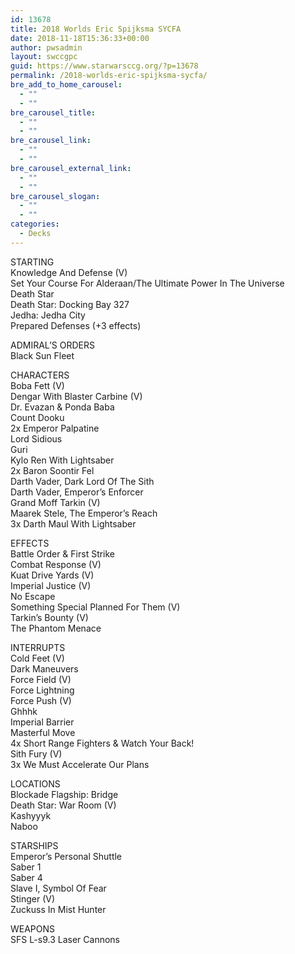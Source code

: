 ```yaml
---
id: 13678
title: 2018 Worlds Eric Spijksma SYCFA
date: 2018-11-18T15:36:33+00:00
author: pwsadmin
layout: swccgpc
guid: https://www.starwarsccg.org/?p=13678
permalink: /2018-worlds-eric-spijksma-sycfa/
bre_add_to_home_carousel:
  - ""
  - ""
bre_carousel_title:
  - ""
  - ""
bre_carousel_link:
  - ""
  - ""
bre_carousel_external_link:
  - ""
  - ""
bre_carousel_slogan:
  - ""
  - ""
categories:
  - Decks
---
```

STARTING  
Knowledge And Defense (V)  
Set Your Course For Alderaan/The Ultimate Power In The Universe  
Death Star  
Death Star: Docking Bay 327  
Jedha: Jedha City  
Prepared Defenses (+3 effects)

ADMIRAL’S ORDERS  
Black Sun Fleet

CHARACTERS  
Boba Fett (V)  
Dengar With Blaster Carbine (V)  
Dr. Evazan & Ponda Baba  
Count Dooku  
2x Emperor Palpatine  
Lord Sidious  
Guri  
Kylo Ren With Lightsaber  
2x Baron Soontir Fel  
Darth Vader, Dark Lord Of The Sith  
Darth Vader, Emperor&#8217;s Enforcer  
Grand Moff Tarkin (V)  
Maarek Stele, The Emperor&#8217;s Reach  
3x Darth Maul With Lightsaber

EFFECTS  
Battle Order & First Strike  
Combat Response (V)  
Kuat Drive Yards (V)  
Imperial Justice (V)  
No Escape  
Something Special Planned For Them (V)  
Tarkin&#8217;s Bounty (V)  
The Phantom Menace

INTERRUPTS  
Cold Feet (V)  
Dark Maneuvers  
Force Field (V)  
Force Lightning  
Force Push (V)  
Ghhhk  
Imperial Barrier  
Masterful Move  
4x Short Range Fighters & Watch Your Back!  
Sith Fury (V)  
3x We Must Accelerate Our Plans

LOCATIONS  
Blockade Flagship: Bridge  
Death Star: War Room (V)  
Kashyyyk  
Naboo

STARSHIPS  
Emperor&#8217;s Personal Shuttle  
Saber 1  
Saber 4  
Slave I, Symbol Of Fear  
Stinger (V)  
Zuckuss In Mist Hunter

WEAPONS  
SFS L-s9.3 Laser Cannons